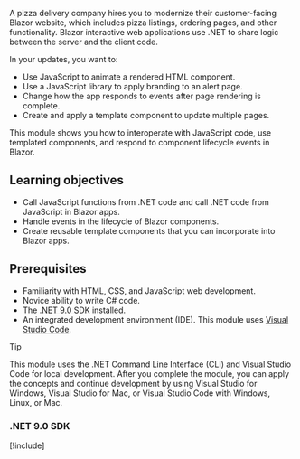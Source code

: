 A pizza delivery company hires you to modernize their customer-facing Blazor website, which includes pizza listings, ordering pages, and other functionality. Blazor interactive web applications use .NET to share logic between the server and the client code.

In your updates, you want to:

- Use JavaScript to animate a rendered HTML component.
- Use a JavaScript library to apply branding to an alert page.
- Change how the app responds to events after page rendering is complete.
- Create and apply a template component to update multiple pages.

This module shows you how to interoperate with JavaScript code, use templated components, and respond to component lifecycle events in Blazor.

## Learning objectives

- Call JavaScript functions from .NET code and call .NET code from JavaScript in Blazor apps.
- Handle events in the lifecycle of Blazor components.
- Create reusable template components that you can incorporate into Blazor apps.

## Prerequisites

- Familiarity with HTML, CSS, and JavaScript web development.
- Novice ability to write C# code.
- The [.NET 9.0 SDK](https://dotnet.microsoft.com/download/dotnet/9.0) installed.
- An integrated development environment (IDE). This module uses [Visual Studio Code](https://code.visualstudio.com).

> [!TIP]
> This module uses the .NET Command Line Interface (CLI) and Visual Studio Code for local development. After you complete the module, you can apply the concepts and continue development by using Visual Studio for Windows, Visual Studio for Mac, or Visual Studio Code with Windows, Linux, or Mac.

### .NET 9.0 SDK

[!include[](../../../includes/dotnet9-sdk-version.md)]
